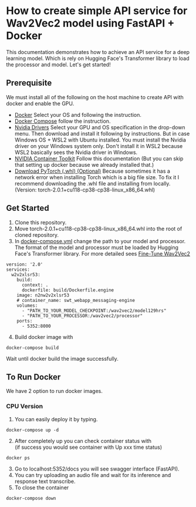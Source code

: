 # How to create simple API service for Wav2Vec2 model using FastAPI + Docker
This documentation demonstrates how to achieve an API service for a deep learning model. Which is rely on Hugging Face's Transformer library to load the processor and model. Let's get started!

## Prerequisite
We must install all of the following on the host machine to create API with docker and enable the GPU.
* [Docker](https://docs.docker.com/engine/install/) Select your OS and following the instruction.
* [Docker Compose](https://docs.docker.com/compose/install/) follow the instruction.
* [Nvidia Drivers](https://www.nvidia.com/download/index.aspx) Select your GPU and OS specification in the drop-down menu. Then download and install it following by instructions. But in case Windows OS + WSL2 with Ubuntu installed. You must install the Nvidia driver on your Windows system only. Don't install it in WSL2 because WSL2 basically sees the Nvidia driver in Windows.
* [NVIDIA Container Toolkit](https://docs.nvidia.com/datacenter/cloud-native/container-toolkit/latest/install-guide.html#docker) Follow this documentation (But you can skip that setting up docker because we already installed that.)
* [Download PyTorch (.whl) (Optional)](https://download.pytorch.org/whl/torch/) Because sometimes it has a network error when installing Torch which is a big file size. To fix it I recommend downloading the .whl file and installing from locally. (Version: torch-2.0.1+cu118-cp38-cp38-linux_x86_64.whl)

## Get Started
1. Clone this repository.
2. Move torch-2.0.1+cu118-cp38-cp38-linux_x86_64.whl into the root of cloned repository.
3. In [docker-compose.yml](docker-compose.yml) change the path to your model and processor. The format of the model and processor must be loaded by Hugging Face's Transformer library. For more detailed sees [Fine-Tune Wav2Vec2](https://huggingface.co/blog/fine-tune-wav2vec2-english)
```console
version: '2.0'
services:
  w2v2xlsr53:
    build:
      context: .
      dockerfile: build/Dockerfile.engine
    image: n2nw2v2xlsr53
    # container_name: swt_webapp_messaging-engine
    volumes:
      - "PATH_TO_YOUR_MODEL_CHECKPOINT:/wav2vec2/model129hrs"
      - "PATH_TO_YOUR_PROCESSOR:/wav2vec2/processor"
    ports:
      - 5352:8000
```
4. Build docker image with
```console
docker-compose build
```
Wait until docker build the image successfully.

## To Run Docker
We have 2 option to run docker images.
### CPU Version
1. You can easily deploy it by typing.
```console
docker-compose up -d
```
2. After completely up you can check container status with <br /> (if success you would see container with Up xxx time status)
```console
docker ps
```
3. Go to localhost:5352/docs you will see swagger interface (FastAPI).
4. You can try uploading an audio file and wait for its inference and response text transcribe.
5. To close the container
```console
docker-compose down
```
